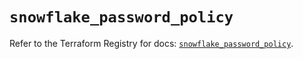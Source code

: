 # `snowflake_password_policy`

Refer to the Terraform Registry for docs: [`snowflake_password_policy`](https://registry.terraform.io/providers/snowflakedb/snowflake/2.2.0/docs/resources/password_policy).
